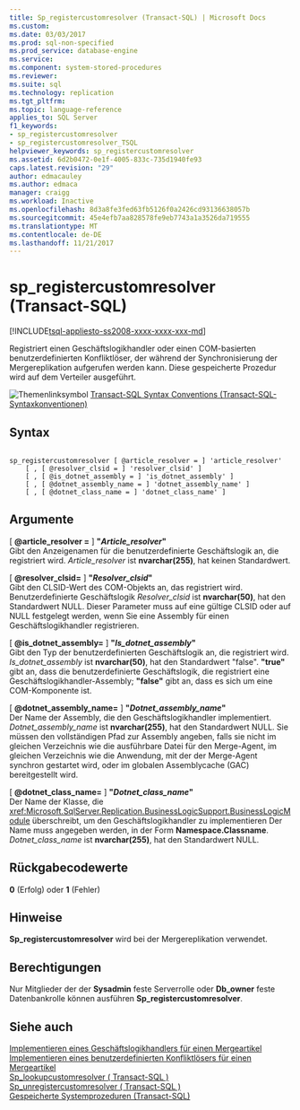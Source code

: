 ```yaml
---
title: Sp_registercustomresolver (Transact-SQL) | Microsoft Docs
ms.custom: 
ms.date: 03/03/2017
ms.prod: sql-non-specified
ms.prod_service: database-engine
ms.service: 
ms.component: system-stored-procedures
ms.reviewer: 
ms.suite: sql
ms.technology: replication
ms.tgt_pltfrm: 
ms.topic: language-reference
applies_to: SQL Server
f1_keywords:
- sp_registercustomresolver
- sp_registercustomresolver_TSQL
helpviewer_keywords: sp_registercustomresolver
ms.assetid: 6d2b0472-0e1f-4005-833c-735d1940fe93
caps.latest.revision: "29"
author: edmacauley
ms.author: edmaca
manager: craigg
ms.workload: Inactive
ms.openlocfilehash: 8d3a8fe3fed63fb5126f0a2426cd93136638057b
ms.sourcegitcommit: 45e4efb7aa828578fe9eb7743a1a3526da719555
ms.translationtype: MT
ms.contentlocale: de-DE
ms.lasthandoff: 11/21/2017
---
```

# <a name="spregistercustomresolver-transact-sql"></a>sp_registercustomresolver (Transact-SQL)
[!INCLUDE[tsql-appliesto-ss2008-xxxx-xxxx-xxx-md](../../includes/tsql-appliesto-ss2008-xxxx-xxxx-xxx-md.md)]

  Registriert einen Geschäftslogikhandler oder einen COM-basierten benutzerdefinierten Konfliktlöser, der während der Synchronisierung der Mergereplikation aufgerufen werden kann. Diese gespeicherte Prozedur wird auf dem Verteiler ausgeführt.  
  
 ![Themenlinksymbol](../../database-engine/configure-windows/media/topic-link.gif "Topic link icon") [Transact-SQL Syntax Conventions (Transact-SQL-Syntaxkonventionen)](../../t-sql/language-elements/transact-sql-syntax-conventions-transact-sql.md)  
  
## <a name="syntax"></a>Syntax  
  
```  
  
sp_registercustomresolver [ @article_resolver = ] 'article_resolver'   
    [ , [ @resolver_clsid = ] 'resolver_clsid' ]  
    [ , [ @is_dotnet_assembly = ] 'is_dotnet_assembly' ]  
    [ , [ @dotnet_assembly_name = ] 'dotnet_assembly_name' ]  
    [ , [ @dotnet_class_name = ] 'dotnet_class_name' ]  
```  
  
## <a name="arguments"></a>Argumente  
 [  **@article_resolver =** ] **"***Article_resolver***"**  
 Gibt den Anzeigenamen für die benutzerdefinierte Geschäftslogik an, die registriert wird. *Article_resolver* ist **nvarchar(255)**, hat keinen Standardwert.  
  
 [  **@resolver_clsid=** ] **"***Resolver_clsid***"**  
 Gibt den CLSID-Wert des COM-Objekts an, das registriert wird. Benutzerdefinierte Geschäftslogik *Resolver_clsid* ist **nvarchar(50)**, hat den Standardwert NULL. Dieser Parameter muss auf eine gültige CLSID oder auf NULL festgelegt werden, wenn Sie eine Assembly für einen Geschäftslogikhandler registrieren.  
  
 [  **@is_dotnet_assembly=** ] **"***Is_dotnet_assembly***"**  
 Gibt den Typ der benutzerdefinierten Geschäftslogik an, die registriert wird. *Is_dotnet_assembly* ist **nvarchar(50)**, hat den Standardwert "false". **"true"** gibt an, dass die benutzerdefinierte Geschäftslogik, die registriert eine Geschäftslogikhandler-Assembly; **"false"** gibt an, dass es sich um eine COM-Komponente ist.  
  
 [  **@dotnet_assembly_name=** ] **"***Dotnet_assembly_name***"**  
 Der Name der Assembly, die den Geschäftslogikhandler implementiert. *Dotnet_assembly_name* ist **nvarchar(255)**, hat den Standardwert NULL. Sie müssen den vollständigen Pfad zur Assembly angeben, falls sie nicht im gleichen Verzeichnis wie die ausführbare Datei für den Merge-Agent, im gleichen Verzeichnis wie die Anwendung, mit der der Merge-Agent synchron gestartet wird, oder im globalen Assemblycache (GAC) bereitgestellt wird.  
  
 [  **@dotnet_class_name=** ] **"***Dotnet_class_name***"**  
 Der Name der Klasse, die <xref:Microsoft.SqlServer.Replication.BusinessLogicSupport.BusinessLogicModule> überschreibt, um den Geschäftslogikhandler zu implementieren Der Name muss angegeben werden, in der Form **Namespace.Classname**. *Dotnet_class_name* ist **nvarchar(255)**, hat den Standardwert NULL.  
  
## <a name="return-code-values"></a>Rückgabecodewerte  
 **0** (Erfolg) oder **1** (Fehler)  
  
## <a name="remarks"></a>Hinweise  
 **Sp_registercustomresolver** wird bei der Mergereplikation verwendet.  
  
## <a name="permissions"></a>Berechtigungen  
 Nur Mitglieder der der **Sysadmin** feste Serverrolle oder **Db_owner** feste Datenbankrolle können ausführen **Sp_registercustomresolver**.  
  
## <a name="see-also"></a>Siehe auch  
 [Implementieren eines Geschäftslogikhandlers für einen Mergeartikel](../../relational-databases/replication/implement-a-business-logic-handler-for-a-merge-article.md)   
 [Implementieren eines benutzerdefinierten Konfliktlösers für einen Mergeartikel](../../relational-databases/replication/implement-a-custom-conflict-resolver-for-a-merge-article.md)   
 [Sp_lookupcustomresolver &#40; Transact-SQL &#41;](../../relational-databases/system-stored-procedures/sp-lookupcustomresolver-transact-sql.md)   
 [Sp_unregistercustomresolver &#40; Transact-SQL &#41;](../../relational-databases/system-stored-procedures/sp-unregistercustomresolver-transact-sql.md)   
 [Gespeicherte Systemprozeduren &#40;Transact-SQL&#41;](../../relational-databases/system-stored-procedures/system-stored-procedures-transact-sql.md)  
  
  
